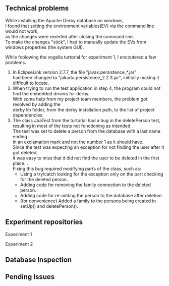 
Technical problems
-------------------
While installing the Apache Derby database on windows,<br>
I found that setting the environment variables(EV) via the command line would not work,<br>
as the changes were reverted after closing the command line.<br>
To make the changes "stick", I had to manually update the EVs from windows properties (the system GUI).


While foolowing the vogella turtorial for experiment 1, I encoutered a few problems.<br>
1. In EclipseLink version 2.7.7, the file "javax.persistence_*.jar"<br>
   had been changed to "jakarta.persistence_2.2.3.jar", inititally making it difficult to locate.
2. When trying to run the test application in step 4, the program could not find the embedded drivers for derby.<br>
   With some help from my project team members, the problem got resolved by adding the <br>
   derby lib folder, from the derby installation path, to the list of project dependencies.
3. The class JpaTest from the turtorial had a bug in the deletePerson test,<br>
   resulting in most of the tests not functioning as intended.<br>
   The test was set to delete a person from the database with a last name ending<br>
   in an exclamation mark and not the number 1 as it should have.<br>
   Since the test was expecting an exception for not finding the user after it got deleted,<br>
   it was easy to miss that it did not find the user to be deleted in the first place...<br>
   Fixing this bug required modifying parts of the class, such as:
   * Using a try/catch looking for the exception only on the part checking for the deleted person.<br>
   * Adding code for removing the family connection to the deleted person.
   * Adding code for re-adding the person to the database after deletion.
   * (for convenience) Added a family to the persons being created in setUp() and deletePerson().
   




Experiment repositories
------------------------

Experiment 1


Experiment 2




Database Inspection
-----------------------






Pending Issues
---------------




